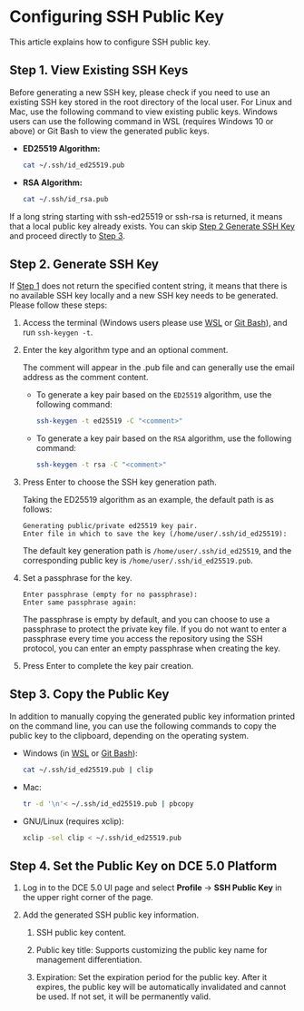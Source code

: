 # Configuring SSH Public Key

This article explains how to configure SSH public key.

## Step 1. View Existing SSH Keys

Before generating a new SSH key, please check if you need to use an existing SSH key stored in the root directory of the local user.
For Linux and Mac, use the following command to view existing public keys. Windows users can use the
following command in WSL (requires Windows 10 or above) or Git Bash to view the generated public keys.

- **ED25519 Algorithm:**

    ```bash
    cat ~/.ssh/id_ed25519.pub
    ```

- **RSA Algorithm:**

    ```bash
    cat ~/.ssh/id_rsa.pub
    ```

If a long string starting with ssh-ed25519 or ssh-rsa is returned, it means that a local public key already exists.
You can skip [Step 2 Generate SSH Key](#step-2-generate-ssh-key) and proceed directly to [Step 3](#step-3-copy-the-public-key).

## Step 2. Generate SSH Key

If [Step 1](#step-1-view-existing-ssh-keys) does not return the specified content string, it means that
there is no available SSH key locally and a new SSH key needs to be generated. Please follow these steps:

1. Access the terminal (Windows users please use [WSL](https://docs.microsoft.com/en-us/windows/wsl/install) or [Git Bash](https://gitforwindows.org/)), and run `ssh-keygen -t`.

2. Enter the key algorithm type and an optional comment.

    The comment will appear in the .pub file and can generally use the email address as the comment content.
   
    - To generate a key pair based on the `ED25519` algorithm, use the following command:
   
        ```bash
        ssh-keygen -t ed25519 -C "<comment>"
        ```
   
    - To generate a key pair based on the `RSA` algorithm, use the following command:
   
        ```bash
        ssh-keygen -t rsa -C "<comment>"
        ```

3. Press Enter to choose the SSH key generation path.

    Taking the ED25519 algorithm as an example, the default path is as follows:
   
    ```console
    Generating public/private ed25519 key pair.
    Enter file in which to save the key (/home/user/.ssh/id_ed25519):
    ```
   
    The default key generation path is `/home/user/.ssh/id_ed25519`, and the corresponding public key is `/home/user/.ssh/id_ed25519.pub`.

4. Set a passphrase for the key.

    ```console
    Enter passphrase (empty for no passphrase):
    Enter same passphrase again:
    ```

    The passphrase is empty by default, and you can choose to use a passphrase to protect the private key file. 
    If you do not want to enter a passphrase every time you access the repository using the SSH protocol,
    you can enter an empty passphrase when creating the key.

5. Press Enter to complete the key pair creation.

## Step 3. Copy the Public Key

In addition to manually copying the generated public key information printed on the command line, you can use the following commands to copy the public key to the clipboard, depending on the operating system.

- Windows (in [WSL](https://docs.microsoft.com/en-us/windows/wsl/install) or [Git Bash](https://gitforwindows.org/)):

    ```bash
    cat ~/.ssh/id_ed25519.pub | clip
    ```

- Mac:

    ```bash
    tr -d '\n'< ~/.ssh/id_ed25519.pub | pbcopy
    ```

- GNU/Linux (requires xclip):

    ```bash
    xclip -sel clip < ~/.ssh/id_ed25519.pub
    ```

## Step 4. Set the Public Key on DCE 5.0 Platform

1. Log in to the DCE 5.0 UI page and select **Profile** -> **SSH Public Key** in the upper right corner of the page.

2. Add the generated SSH public key information.

    1. SSH public key content.
    
    2. Public key title: Supports customizing the public key name for management differentiation.
    
    3. Expiration: Set the expiration period for the public key. After it expires,
       the public key will be automatically invalidated and cannot be used. If not set, it will be permanently valid.
